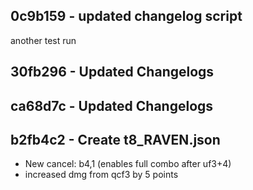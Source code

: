 ﻿## 0c9b159 - updated changelog script
another test run


## 30fb296 - Updated Changelogs


## ca68d7c - Updated Changelogs


## b2fb4c2 - Create t8_RAVEN.json
- New cancel: b4,1 (enables full combo after uf3+4)
- increased dmg from qcf3 by 5 points


